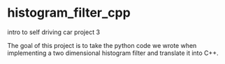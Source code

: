 # histogram_filter_cpp
intro to self driving car project 3

The goal of this project is to take the python code we wrote when implementing a 
two dimensional histogram filter and translate it into C++.
